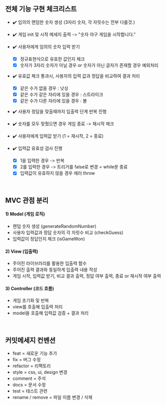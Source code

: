
## 전체 기능 구현 체크리스트

- ✔️ 임의의 랜덤한 숫자 생성 (3자리 숫자, 각 자릿수는 전부 다를것.)
  
- ✔️ 게임 init 및 시작 메세지 출력 -> "숫자 야구 게임을 시작합니다."
- ✔️ 사용자에게 임의의 숫자 입력 받기
  - [x] 정규표현식으로 유효한 값인지 체크
  - [x] 숫자가 3자리 숫자가 아닐 경우 or 숫자가 아닌 글자가 존재할 경우 예외처리
- ✔️ 유효값 체크 통과시, 사용자의 입력 값과 정답을 비교하여 결과 처리
  - [x] 같은 수가 없을 경우 : 낫싱
  - [x] 같은 수가 같은 자리에 있을 경우 : 스트라이크
  - [x] 같은 수가 다른 자리에 있을 경우 : 볼
- ✔️ 사용자 정답을 맞출때까지 입출력 단계 반복 진행
- ✔️ 숫자를 모두 맞췄으면 경우 게임 종료 -> 재시작 체크
- ✔️ 사용자에게 입력값 받기 (1 = 재시작, 2 = 종료)
- ✔️ 입력값 유효성 검사 진행
  - [x] 1을 입력한 경우 -> 반복
  - [x] 2를 입력한 경우 -> 트리거를 false로 변경 = while문 종료 
  - [x] 입력값이 유효하지 않을 경우 에러 throw

<br />

## MVC 관점 분리

#### 1) Model (게임 로직)
- 랜덤 숫자 생성 (generateRandomNumber)
- 사용자 입력값과 정답 숫자의 각 자릿수 비교 (checkGuess)
- 입력값이 정답인지 체크 (isGameWon)

#### 2) View (입출력)
- 주어진 라이브러리를 활용한 입출력 함수
- 주어진 출력 결과와 동일하게 입출력 내용 작성
- 게임 시작, 입력값 받기, 비교 결과 출력, 정답 여부 출력, 종료 or 재시작 여부 출력

#### 3) Controller (코드 흐름)
- 게임 초기화 및 반복
- view를 호출해 입출력 처리
- model을 호출해 입력값 검증 + 결과 처리

<br />

## 커밋메세지 컨벤션
- feat = 새로운 기능 추가
- fix = 버그 수정
- refactor = 리팩토리
- style = css, ui, design 변경
- comment = 주석
- docs = 문서 수정
- test = 테스트 관련
- rename / remove = 파일 이름 변경 / 삭제

